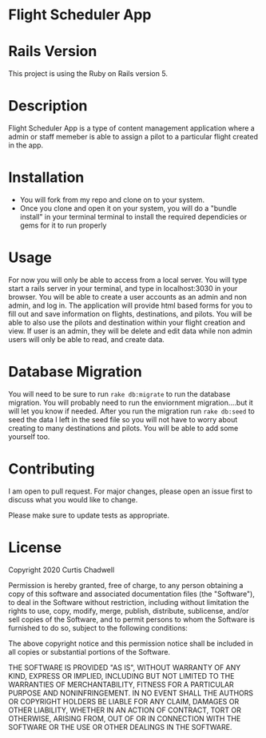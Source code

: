 # Flight Scheduler App

# Rails Version
This project is using the Ruby on Rails version 5.


# Description
Flight Scheduler App is a type of content management application where a admin or staff memeber is able to assign a pilot to a particular flight created in the app. 

# Installation
- You will fork from my repo and clone on to your system.
- Once you clone and open it on your system, you will do a "bundle install" in your terminal terminal to install the required dependicies or gems for it to run properly


# Usage
For now you will only be able to access from a local server. You will type start a rails server in your terminal, and type in localhost:3030 in your browser. You will be able to create a user accounts as an admin and non admin, and log in. The application will provide html based forms for you to fill out and save information on flights, destinations, and pilots. You will be able to also use the pilots and destination within your flight creation and view. If user is an admin, they will be delete and edit data while non admin users will only be able to read, and create data.

# Database Migration
You will need to be sure to run `rake db:migrate` to run the database migration. You will probably need to run the enviornment migration....but it will let you know if needed. After you run the migration run `rake db:seed` to seed the data I left in the seed file so you will not have to worry about creating to many destinations and pilots. You will be able to add some yourself too. 

# Contributing
I am open to pull request. For major changes, please open an issue first to discuss what you would like to change.

Please make sure to update tests as appropriate.

# License
Copyright 2020 Curtis Chadwell

Permission is hereby granted, free of charge, to any person obtaining a copy of this software and associated documentation files (the "Software"), to deal in the Software without restriction, including without limitation the rights to use, copy, modify, merge, publish, distribute, sublicense, and/or sell copies of the Software, and to permit persons to whom the Software is furnished to do so, subject to the following conditions:

The above copyright notice and this permission notice shall be included in all copies or substantial portions of the Software.

THE SOFTWARE IS PROVIDED "AS IS", WITHOUT WARRANTY OF ANY KIND, EXPRESS OR IMPLIED, INCLUDING BUT NOT LIMITED TO THE WARRANTIES OF MERCHANTABILITY, FITNESS FOR A PARTICULAR PURPOSE AND NONINFRINGEMENT. IN NO EVENT SHALL THE AUTHORS OR COPYRIGHT HOLDERS BE LIABLE FOR ANY CLAIM, DAMAGES OR OTHER LIABILITY, WHETHER IN AN ACTION OF CONTRACT, TORT OR OTHERWISE, ARISING FROM, OUT OF OR IN CONNECTION WITH THE SOFTWARE OR THE USE OR OTHER DEALINGS IN THE SOFTWARE.
